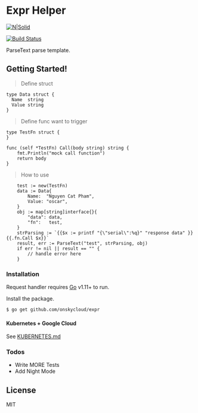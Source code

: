 # Expr Helper

[![N|Solid](https://cldup.com/dTxpPi9lDf.thumb.png)](https://github.com/onskycloud/expr)

[![Build Status](https://travis-ci.org/joemccann/dillinger.svg?branch=master)](https://github.com/onskycloud/expr)

ParseText parse template.

## Getting Started!
> Define struct
  ```
  type Data struct {
	Name  string
	Value string
}
```
> Define func want to trigger
```
type TestFn struct {
}

func (self *TestFn) Call(body string) string {
	fmt.Println("mock call function")
	return body
}
```
> How to use
```
	test := new(TestFn)
	data := Data{
		Name:  "Nguyen Cat Pham",
		Value: "oscar",
	}
	obj := map[string]interface{}{
		"data": data,
		"fn":   test,
	}
	strParsing := `{{$x := printf "{\"serial\":%q}" "response data" }}{{.fn.Call $x}}`
	result, err := ParseText("test", strParsing, obj)
	if err != nil || result == "" {
		// handle error here
	}
```

### Installation

Request handler requires [Go](https://golang.org/) v1.11+ to run.

Install the package.

```sh
$ go get github.com/onskycloud/expr
```

#### Kubernetes + Google Cloud

See [KUBERNETES.md](https://github.com/joemccann/dillinger/blob/master/KUBERNETES.md)


### Todos

 - Write MORE Tests
 - Add Night Mode

License
----

MIT